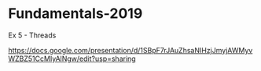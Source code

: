 # Fundamentals-2019
Ex 5 - Threads

https://docs.google.com/presentation/d/1SBpF7rJAuZhsaNIHzjJmyjAWMyvWZBZ51CcMIyAlNgw/edit?usp=sharing